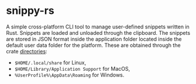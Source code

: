 # snippy-rs
A simple cross-platform CLI tool to manage user-defined snippets written in Rust. Snippets are loaded and unloaded through the clipboard. The snippets are stored in JSON format inside the application folder located inside the default user data folder for the platform. These are obtained through the crate [directories](https://crates.io/crates/directories):

- `$HOME/.local/share` for Linux,
- `$HOME/Library/Application Support` for MacOS,
- `%UserProfile%\AppData\Roaming` for Windows.


